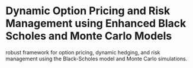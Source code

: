 # Dynamic Option Pricing and Risk Management using Enhanced Black Scholes and Monte Carlo Models
robust framework for option pricing, dynamic hedging, and risk management using the Black-Scholes model and Monte Carlo simulations.

